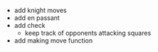 - add knight moves
- add en passant
- add check
    - keep track of opponents attacking squares
- add making move function